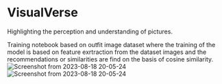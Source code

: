 # VisualVerse
Highlighting the perception and understanding of pictures.

Training notebook based on outfit image dataset where the training of the model is based on feature exrtraction from the dataset images and the recommendations or similarities are find on the basis of cosine similarity.![Screenshot from 2023-08-18 20-05-24](https://github.com/manavmalhotra123/VisualVerse/assets/110531978/f264cf76-e29b-46f9-83b3-25bde10f86f2)
![Screenshot from 2023-08-18 20-05-24](https://github.com/manavmalhotra123/VisualVerse/assets/110531978/584d56f8-1c2f-4f72-baf1-48dd8e95b19c)
